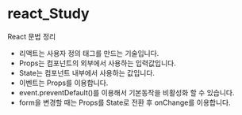 # react_Study

React 문법 정리

- 리액트는 사용자 정의 태그를 만드는 기술입니다.
- Props는 컴포넌트의 외부에서 사용하는 입력값입니다.
- State는 컴포넌트 내부에서 사용하는 값입니다.
- 이벤트는 Props를 이용합니다.
- event.preventDefault()를 이용해서 기본동작을 비활성화 할 수 있습니다.
- form을 변경할 때는 Props를 State로 전환 후 onChange를 이용합니다.
